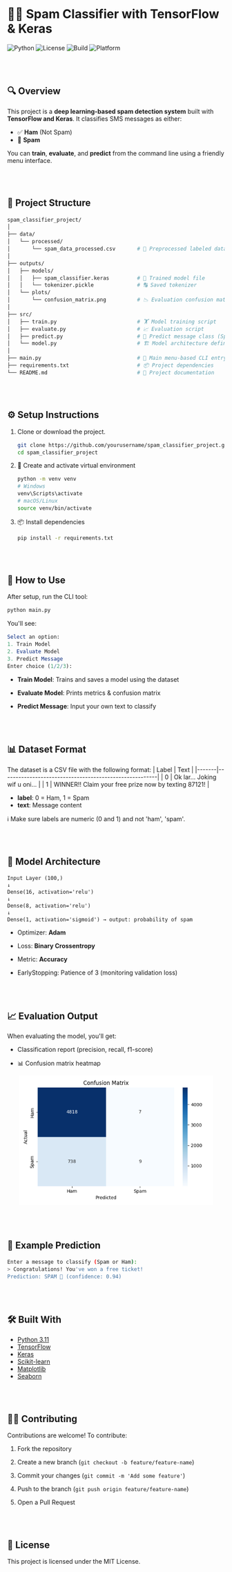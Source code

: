 # 🚫📩 Spam Classifier with TensorFlow & Keras


![Python](https://img.shields.io/badge/Python-3.11-blue.svg)
![License](https://img.shields.io/badge/License-MIT-green.svg)
![Build](https://img.shields.io/badge/Build-Passing-brightgreen)
![Platform](https://img.shields.io/badge/Platform-Windows%20%7C%20Linux%20%7C%20macOS-lightgrey)

<br><br>

## 🔍 Overview

This project is a **deep learning-based spam detection system** built with **TensorFlow and Keras**. It classifies SMS messages as either:

- ✅ **Ham** (Not Spam)  
- 🚨 **Spam**

You can **train**, **evaluate**, and **predict** from the command line using a friendly menu interface.

<br><br>

## 🧱 Project Structure
```bash
spam_classifier_project/
│
├── data/
│   └── processed/
│       └── spam_data_processed.csv       # 🧾 Preprocessed labeled dataset
│
├── outputs/
│   ├── models/
│   │   ├── spam_classifier.keras         # 🧠 Trained model file
│   │   └── tokenizer.pickle              # 🔠 Saved tokenizer
│   └── plots/
│       └── confusion_matrix.png          # 📉 Evaluation confusion matrix
│
├── src/
│   ├── train.py                          # 🏋️ Model training script
│   ├── evaluate.py                       # 📈 Evaluation script
│   ├── predict.py                        # 🔮 Predict message class (Spam or Ham)
│   └── model.py                          # 🏗️ Model architecture definition
│
├── main.py                               # 🧭 Main menu-based CLI entry point
├── requirements.txt                      # 📦 Project dependencies
└── README.md                             # 📘 Project documentation
```

<br><br>

## ⚙️ Setup Instructions

1. Clone or download the project.
   
   ```bash
   git clone https://github.com/yourusername/spam_classifier_project.git
   cd spam_classifier_project
   ```

3. 🧪 Create and activate virtual environment
   
   ```bash
   python -m venv venv
   # Windows
   venv\Scripts\activate
   # macOS/Linux
   source venv/bin/activate
   ```

3. 📦 Install dependencies

   ```bash
   pip install -r requirements.txt
   ```
<br><br>

## 🚀 How to Use

After setup, run the CLI tool:
```bash
python main.py
```

You'll see:

```mathematica
Select an option:
1. Train Model
2. Evaluate Model
3. Predict Message
Enter choice (1/2/3):
```
- **Train Model**: Trains and saves a model using the dataset

- **Evaluate Model**: Prints metrics & confusion matrix

- **Predict Message**: Input your own text to classify

<br><br>

## 📊 Dataset Format
The dataset is a CSV file with the following format:
| Label | Text                                                   |
|-------|--------------------------------------------------------|
| 0     | Ok lar... Joking wif u oni...                          |
| 1     | WINNER!! Claim your free prize now by texting 87121!   |

- **label**: 0 = Ham, 1 = Spam
- **text**: Message content

ℹ️ Make sure labels are numeric (0 and 1) and not 'ham', 'spam'.

<br><br>

## 🧠 Model Architecture
```text
Input Layer (100,)
↓
Dense(16, activation='relu')
↓
Dense(8, activation='relu')
↓
Dense(1, activation='sigmoid') → output: probability of spam
```
- Optimizer: **Adam**

- Loss: **Binary Crossentropy**

- Metric: **Accuracy**

- EarlyStopping: Patience of 3 (monitoring validation loss)

<br><br>

## 📈 Evaluation Output

When evaluating the model, you'll get:

- Classification report (precision, recall, f1-score)

- 📊 Confusion matrix heatmap

<p align="center"> <img src="confusion_matrix.png" alt="Confusion Matrix" width="450"/> </p>

<br><br>

## 💬 Example Prediction

```bash
Enter a message to classify (Spam or Ham): 
> Congratulations! You've won a free ticket!
Prediction: SPAM 🚨 (confidence: 0.94)
```

<br><br>

## 🛠️ Built With

- [Python 3.11](https://www.python.org)
- [TensorFlow](https://www.tensorflow.org/)
- [Keras](https://keras.io/)
- [Scikit-learn](https://scikit-learn.org/)
- [Matplotlib](https://matplotlib.org/)
- [Seaborn](https://seaborn.pydata.org/)
  
<br><br>

## 🧑‍💻 Contributing

Contributions are welcome!
To contribute:

1. Fork the repository

2. Create a new branch (`git checkout -b feature/feature-name`)

3. Commit your changes (`git commit -m 'Add some feature'`)

4. Push to the branch (`git push origin feature/feature-name`)

5. Open a Pull Request

<br><br>

## 📜 License

This project is licensed under the MIT License.



